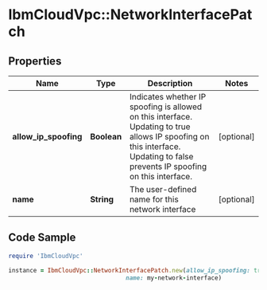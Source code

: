 # IbmCloudVpc::NetworkInterfacePatch

## Properties

Name | Type | Description | Notes
------------ | ------------- | ------------- | -------------
**allow_ip_spoofing** | **Boolean** | Indicates whether IP spoofing is allowed on this interface. Updating to true allows IP spoofing on this interface. Updating to false prevents IP spoofing on this interface. | [optional] 
**name** | **String** | The user-defined name for this network interface | [optional] 

## Code Sample

```ruby
require 'IbmCloudVpc'

instance = IbmCloudVpc::NetworkInterfacePatch.new(allow_ip_spoofing: true,
                                 name: my-network-interface)
```


